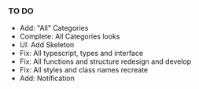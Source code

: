 ### TO DO

- Add: "All" Categories
- Complete: All Categories looks
- UI: Add Skeleton
- Fix: All typescript, types and interface
- Fix: All functions and structure redesign and develop
- Fix: All styles and class names recreate
- Add: Notification
